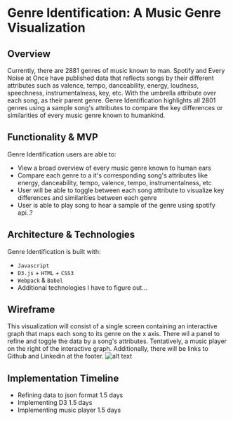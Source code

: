 # Genre Identification: A Music Genre Visualization

## Overview
Currently, there are 2881 genres of music known to man. Spotify and Every Noise at Once have published data that reflects songs by their different attributes such as valence, tempo, danceability, energy, loudness, speechness, instrumentalness, key, etc. With the umbrella attribute over each song, as their parent genre. Genre Identification highlights all 2801 genres using a sample song's attributes to compare the key differences or similarities of every music genre known to humankind.

## Functionality & MVP
Genre Identification users are able to:
* View a broad overview of every music genre known to human ears
* Compare each genre to a it's corresponding song's attributes like energy, danceability, tempo, valence, tempo, instrumentalness, etc
* User will be able to toggle between each song attribute to visualize key differences and similarities between each genre
* User is able to play song to hear a sample of the genre using spotify api..?

## Architecture & Technologies
Genre Identification is built with:
* `Javascript`
* `D3.js` + `HTML` + `CSS3`
* `Webpack` & `Babel`
* Additional technologies I have to figure out...

## Wireframe
This visualization will consist of a single screen containing an interactive graph that maps each song to its genre on the x axis. There wil a panel to refine and toggle the data by a song's attributes. Tentatively, a music player on the right of the interactive graph. Additionally, there will be links to Github and Linkedin at the footer. 
![alt text](https://github.com/chunisama/mapping_genres/blob/master/images/Wireframe.jpg)


## Implementation Timeline
* Refining data to json format 1.5 days
* Implementing D3 1.5 days
* Implementing music player 1.5 days


